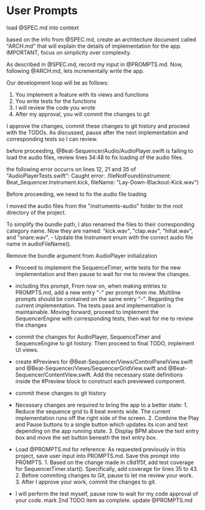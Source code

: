 # User Prompts

load @SPEC.md into context

based on the info from @SPEC.md, create an architecture document called "ARCH.md" that will explain the details of implementation for the app. IMPORTANT, focus on simplicity over complexity.

As described in @SPEC.md, record my input in @PROMPTS.md. Now, following @ARCH.md, lets incrementally write the app.

Our development loop will be as follows:
1. You implement a feature with its views and functions
2. You write tests for the functions
3. I will review the code you wrote
4. After my approval, you will commit the changes to git

I approve the changes, commit these changes to git history and proceed with the TODOs. As discussed, pause after the next implementation and corresponding tests so I can review.

before proceeding, @Beat-Sequencer/Audio/AudioPlayer.swift is failing to load the audio files, review lines 34:48 to fix loading of the audio files.

the following error occurrs on lines 12, 21 and 35 of "AudioPlayerTests.swift": Caught error: .fileNotFound(instrument: Beat_Sequencer.Instrument.kick, fileName: "Lay-Down-Blackout-Kick.wav")

Before proceeding, we need to fix the audio file loading

I moved the audio files from the "instruments-audio" folder to the root directory of the project.

To simplify the bundle path, I also renamed the files to their corresponding category name. Now they are named:
"kick.wav", "clap.wav", "hihat.wav", and "snare.wav".
    - Update the Instrument enum with the correct audio file name in audioFileName().

Remove the bundle argument from AudioPlayer initialization

- Proceed to implement the SequenceTimer, write tests for the new implementation and then pause to wait for me to review the changes.

- including this prompt, From now on, when making entries to PROMPTS.md, add a new entry "-" per prompt from me. Multiline prompts should be contained on the same entry "-". Regarding the current implementation. The tests pass and implementation is maintainable. Moving forward, proceed to implement the SequencerEngine with corresponding tests, then wait for me to review the changes

- commit the changes for AudioPlayer, SequenceTimer and SequenceEngine to git history. Then proceed to final TODO, implement UI views.

- create #Previews for @Beat-Sequencer/Views/ControlPanelView.swift and @Beat-Sequencer/Views/SequencerGridView.swift and @Beat-Sequencer/ContentView.swift. Add the necessary state definitions inside the #Preview block to construct each previewed component.

- commit these changes to git history

- Necessary changes are required to bring the app to a better state: 1. Reduce the sequence grid to 8 beat events wide. The current implementation runs off the right side of the screen. 2. Combine the Play and Pause buttons to a single button which updates its icon and text depending on the app running state. 3. Display BPM above the text entry box and move the set button beneath the text entry box.

- Load @PROMPTS.md for reference: As requested previously in this project, save user input into PROMPTS.md. Save this prompt into PROMPTS. 1. Based on the change made in c8d1f5f, add test coverage for SequencerTimer.start(). Specifically, add coverage for lines 35 to 43. 2. Before commiting changes to Git, pause to let me review your work. 3. After I approve your work, commit the changes to git.

- I will perform the test myself, pause now to wait for my code approval of your code. mark 2nd TODO item as complete. update @PROMPTS.md
